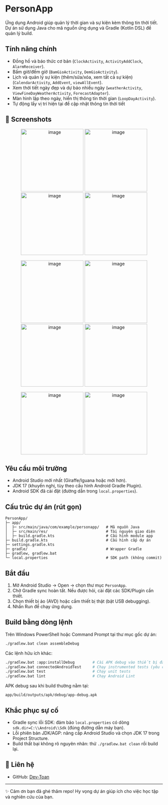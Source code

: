 # PersonApp

Ứng dụng Android giúp quản lý thời gian và sự kiện kèm thông tin thời tiết. Dự án sử dụng Java cho mã nguồn ứng dụng và Gradle (Kotlin DSL) để quản lý build.

## Tính năng chính
- Đồng hồ và báo thức cơ bản (`ClockActivity`, `ActivityAddClock`, `AlarmReceiver`).
- Bấm giờ/đếm giờ (`BamGioActivity`, `DemGioActivity`).
- Lịch và quản lý sự kiện (thêm/sửa/xóa, xem tất cả sự kiện) (`CalendarActivity`, `AddEvent`, `viewAllEvent`).
- Xem thời tiết ngày đẹp và dự báo nhiều ngày (`weatherActivity`, `ViewFineDayWeatherActivity`, `ForecastAdapter`).
- Màn hình lặp theo ngày, hiển thị thông tin thời gian (`LoopDayActivity`).
- Tự động lấy vị trí hiện tại để cập nhật thông tin thời tiết
## 📸 Screenshots
<p align="center">
  <img width="200" alt="image" src="https://github.com/user-attachments/assets/577201d1-3a91-4978-9b71-6dae7409ddb6" />
  <img width="200" alt="image" src="https://github.com/user-attachments/assets/3c669fa5-ec74-476b-ba5a-4255f3db44eb" />
  <img width="200" alt="image" src="https://github.com/user-attachments/assets/39da7fdc-08ba-4b61-acf3-3de8505c10c1" />
  <img width="200" alt="image" src="https://github.com/user-attachments/assets/9343a2c3-e5a0-472a-be90-695aa5aaddf9" />
</p>
<p align="center">
  <img width="200" alt="image" src="https://github.com/user-attachments/assets/ad649b2f-7b6e-4cf8-b5ad-4ddba32f142f" />
  <img width="200" alt="image" src="https://github.com/user-attachments/assets/f110a489-6183-44ca-b517-af7face49f7e" />
  <img width="200" alt="image" src="https://github.com/user-attachments/assets/ab2986f4-2de4-40ef-984f-655163399d7e" />
  <img width="200" alt="image" src="https://github.com/user-attachments/assets/3d7632d6-82a5-465f-b0ce-06f3dd2f409f" />
</p>
<p align="center">
  <img width="200" alt="image" src="https://github.com/user-attachments/assets/35b1d1b7-ddfb-44a8-89a1-d03502b4bb6f" />
  <img width="200" alt="image" src="https://github.com/user-attachments/assets/ea4173a2-f20c-4c8c-8cc6-2f64a923d2d1" />
</p>




  

## Yêu cầu môi trường
- Android Studio mới nhất (Giraffe/Iguana hoặc mới hơn).
- JDK 17 (khuyến nghị, tùy theo cấu hình Android Gradle Plugin).
- Android SDK đã cài đặt (đường dẫn trong `local.properties`).

## Cấu trúc dự án (rút gọn)
```
PersonApp/
├─ app/
│  ├─ src/main/java/com/example/personapp/   # Mã nguồn Java
│  ├─ src/main/res/                          # Tài nguyên giao diện
│  ├─ build.gradle.kts                       # Cấu hình module app
├─ build.gradle.kts                          # Cấu hình cấp dự án
├─ settings.gradle.kts
├─ gradle/                                   # Wrapper Gradle
├─ gradlew, gradlew.bat
└─ local.properties                          # SDK path (không commit)
```

## Bắt đầu
1. Mở Android Studio → Open → chọn thư mục `PersonApp`.
2. Chờ Gradle sync hoàn tất. Nếu được hỏi, cài đặt các SDK/Plugin cần thiết.
3. Chọn thiết bị ảo (AVD) hoặc cắm thiết bị thật (bật USB debugging).
4. Nhấn Run để chạy ứng dụng.

## Build bằng dòng lệnh
Trên Windows PowerShell hoặc Command Prompt tại thư mục gốc dự án:

```bash
./gradlew.bat clean assembleDebug
```

Các lệnh hữu ích khác:

```bash
./gradlew.bat :app:installDebug        # Cài APK debug vào thiết bị đang kết nối
./gradlew.bat connectedAndroidTest     # Chạy instrumented tests (yêu cầu thiết bị/emulator)
./gradlew.bat test                     # Chạy unit tests
./gradlew.bat lint                     # Chạy Android Lint
```

APK debug sau khi build thường nằm tại:

```
app/build/outputs/apk/debug/app-debug.apk
```

## Khắc phục sự cố
- Gradle sync lỗi SDK: đảm bảo `local.properties` có dòng `sdk.dir=C:\\Android\\Sdk` (đúng đường dẫn máy bạn).
- Lỗi phiên bản JDK/AGP: nâng cấp Android Studio và chọn JDK 17 trong Project Structure.
- Build thất bại không rõ nguyên nhân: thử `./gradlew.bat clean` rồi build lại.

## 📧 Liên hệ

* GitHub: [Dev-Toan](https://github.com/Dev-Toan)


---

✨ Cảm ơn bạn đã ghé thăm repo! Hy vọng dự án giúp ích cho việc học tập và nghiên cứu của bạn.


